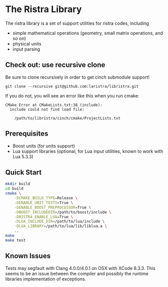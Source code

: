 The Ristra Library
==================

The ristra library is a set of support utilities for ristra codes, including

* simple mathematical operations (geometry, small matrix operations, and so on)
* physical units
* input parsing

Check out: use recursive clone
---------

Be sure to clone recursively in order to get cinch submodule support!

    git clone --recursive git@github.com:laristra/libristra.git

If you do not, you will see an error like this when you run cmake:

    CMake Error at CMakeLists.txt:38 (include):
      include could not find load file:

        /path/to/libristra/cinch/cmake/ProjectLists.txt

Prerequisites
-------------

* Boost units (for units support)
* Lua support libraries (optional, for Lua input utilities, known to work with Lua 5.3.3)

Quick Start
-----------

```sh
mkdir build
cd build
cmake \
    -DCMAKE_BUILD_TYPE=Release \
    -DENABLE_UNIT_TESTS=True \
    -DENABLE_BOOST_PREPROCESSOR=True \
    -DBOOST_INCLUDEDIR=/path/to/boost/include \
    -DRISTRA_ENABLE_LUA=True \
    -DLUA_INCLUDE_DIR=/path/to/lua/include \
    -DLUA_LIBRARY=/path/to/lua/lib/liblua.a \
    ..
make
make test
```

Known Issues
------------

Tests may segfault with Clang 4.0.0/4.0.1 on OSX with XCode 8.3.3. This seems to be an issue between the compiler and possibly the runtime libraries implementation of exceptions.

